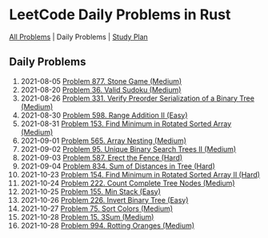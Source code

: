 LeetCode Daily Problems in Rust
===============================

[All Problems](README.md) | Daily Problems | [Study Plan](STUDY_PLAN.md)

Daily Problems
--------------

1. 2021-08-05 [Problem 877. Stone Game (Medium)](problem_0877/)
2. 2021-08-20 [Problem 36. Valid Sudoku (Medium)](problem_0036/)
3. 2021-08-26 [Problem 331. Verify Preorder Serialization of a Binary Tree (Medium)](problem_0331/)
4. 2021-08-30 [Problem 598. Range Addition II (Easy)](problem_0598/)
5. 2021-08-31 [Problem 153. Find Minimum in Rotated Sorted Array (Medium)](problem_0153/)
6. 2021-09-01 [Problem 565. Array Nesting (Medium)](problem_0565/)
7. 2021-09-02 [Problem 95. Unique Binary Search Trees II (Medium)](problem_0095/)
8. 2021-09-03 [Problem 587. Erect the Fence (Hard)](problem_0587/)
9. 2021-09-04 [Problem 834. Sum of Distances in Tree (Hard)](problem_0834/)
10. 2021-10-23 [Problem 154. Find Minimum in Rotated Sorted Array II (Hard)](problem_0154/)
11. 2021-10-24 [Problem 222. Count Complete Tree Nodes (Medium)](problem_0222/)
12. 2021-10-25 [Problem 155. Min Stack (Easy)](problem_0155/)
13. 2021-10-26 [Problem 226. Invert Binary Tree (Easy)](problem_0226/)
14. 2021-10-27 [Problem 75. Sort Colors (Medium)](problem_0075/)
15. 2021-10-28 [Problem 15. 3Sum (Medium)](problem_0015/)
16. 2021-10-28 [Problem 994. Rotting Oranges (Medium)](problem_0994/)
